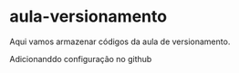 # aula-versionamento
Aqui vamos armazenar códigos da aula de versionamento.

Adicionanddo configuração no github
